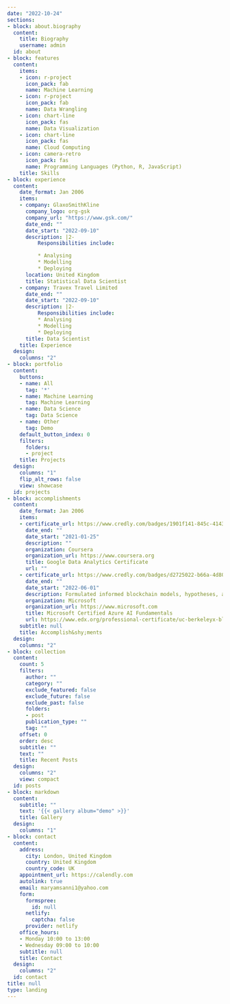 ```yaml
---
date: "2022-10-24"
sections:
- block: about.biography
  content:
    title: Biography
    username: admin
  id: about
- block: features
  content:
    items:
    - icon: r-project
      icon_pack: fab
      name: Machine Learning
    - icon: r-project
      icon_pack: fab
      name: Data Wrangling
    - icon: chart-line
      icon_pack: fas
      name: Data Visualization
    - icon: chart-line
      icon_pack: fas
      name: Cloud Computing
    - icon: camera-retro
      icon_pack: fas
      name: Programming Languages (Python, R, JavaScript)
    title: Skills
- block: experience
  content:
    date_format: Jan 2006
    items:
    - company: GlaxoSmithKline
      company_logo: org-gsk
      company_url: "https://www.gsk.com/"
      date_end: ""
      date_start: "2022-09-10"
      description: |2-
          Responsibilities include:

          * Analysing
          * Modelling
          * Deploying
      location: United Kingdom
      title: Statistical Data Scientist
    - company: Travex Travel Limited
      date_end: ""
      date_start: "2022-09-10"
      description: |2-
          Responsibilities include:
          * Analysing
          * Modelling
          * Deploying
      title: Data Scientist      
    title: Experience
  design:
    columns: "2"
- block: portfolio
  content:
    buttons:
    - name: All
      tag: '*'
    - name: Machine Learning
      tag: Machine Learning
    - name: Data Science
      tag: Data Science
    - name: Other
      tag: Demo
    default_button_index: 0
    filters:
      folders:
      - project
    title: Projects
  design:
    columns: "1"
    flip_alt_rows: false
    view: showcase
  id: projects
- block: accomplishments
  content:
    date_format: Jan 2006
    items:
    - certificate_url: https://www.credly.com/badges/1901f141-845c-4143-b33b-6b36bcb6c2af/public_url
      date_end: ""
      date_start: "2021-01-25"
      description: ""
      organization: Coursera
      organization_url: https://www.coursera.org
      title: Google Data Analytics Certificate
      url: ""
    - certificate_url: https://www.credly.com/badges/d2725022-b66a-4d80-b250-b26d9ab40714?source=linked_in_profile
      date_end: ""
      date_start: "2022-06-01"
      description: Formulated informed blockchain models, hypotheses, and use cases.
      organization: Microsoft
      organization_url: https://www.microsoft.com
      title: Microsoft Certified Azure AI Fundamentals
      url: https://www.edx.org/professional-certificate/uc-berkeleyx-blockchain-fundamentals
    subtitle: null
    title: Accomplish&shy;ments
  design:
    columns: "2"
- block: collection
  content:
    count: 5
    filters:
      author: ""
      category: ""
      exclude_featured: false
      exclude_future: false
      exclude_past: false
      folders:
      - post
      publication_type: ""
      tag: ""
    offset: 0
    order: desc
    subtitle: ""
    text: ""
    title: Recent Posts
  design:
    columns: "2"
    view: compact
  id: posts
- block: markdown
  content:
    subtitle: ""
    text: '{{< gallery album="demo" >}}'
    title: Gallery
  design:
    columns: "1"
- block: contact
  content:
    address:
      city: London, United Kingdom
      country: United Kingdom
      country_code: UK
    appointment_url: https://calendly.com
    autolink: true
    email: maryamsanni1@yahoo.com
    form:
      formspree:
        id: null
      netlify:
        captcha: false
      provider: netlify
    office_hours:
    - Monday 10:00 to 13:00
    - Wednesday 09:00 to 10:00
    subtitle: null
    title: Contact
  design:
    columns: "2"
  id: contact
title: null
type: landing
---
```

